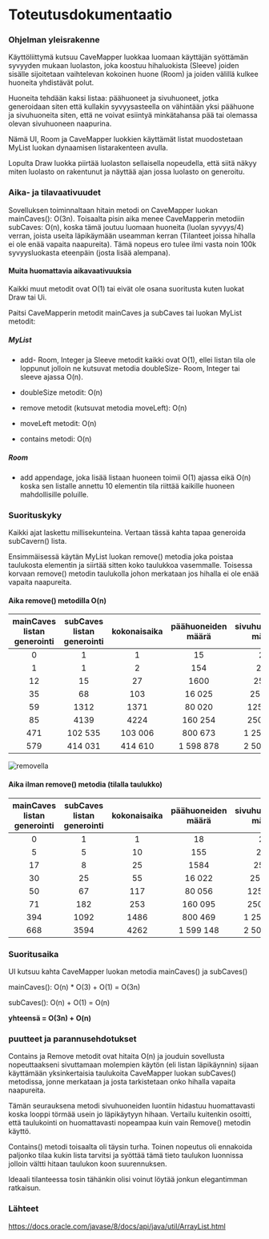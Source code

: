 # Toteutusdokumentaatio

### Ohjelman yleisrakenne
Käyttöliittymä kutsuu CaveMapper luokkaa luomaan käyttäjän syöttämän syvyyden mukaan luolaston, joka koostuu hihaluokista (Sleeve) joiden sisälle sijoitetaan vaihtelevan kokoinen huone (Room) ja joiden välillä kulkee huoneita yhdistävät polut.

Huoneita tehdään kaksi listaa: päähuoneet ja sivuhuoneet, jotka generoidaan siten että kullakin syvyysasteella on vähintään yksi päähuone ja sivuhuoneita siten, että ne voivat esiintyä minkätahansa pää tai olemassa olevan sivuhuoneen naapurina.

Nämä UI, Room ja CaveMapper luokkien käyttämät listat muodostetaan MyList luokan dynaamisen listarakenteen avulla.

Lopulta Draw luokka piirtää luolaston sellaisella nopeudella, että siitä näkyy miten luolasto on rakentunut ja näyttää ajan jossa luolasto on generoitu.

### Aika- ja tilavaativuudet
Sovelluksen toiminnaltaan hitain metodi on CaveMapper luokan mainCaves(): O(3n).
Toisaalta pisin aika menee CaveMapperin metodiin subCaves: O(n), koska tämä joutuu luomaan huoneita (luolan syvyys/4) verran, joista useita läpikäymään useamman kerran (Tilanteet joissa hihalla ei ole enää vapaita naapureita).
Tämä nopeus ero tulee ilmi vasta noin 100k syvyysluokasta eteenpäin (josta lisää alempana).

#### Muita huomattavia aikavaativuuksia
Kaikki muut metodit ovat O(1) tai eivät ole osana suoritusta kuten luokat Draw tai Ui.

Paitsi CaveMapperin metodit mainCaves ja subCaves tai luokan MyList metodit:
##### MyList
- add- Room, Integer ja Sleeve metodit kaikki ovat O(1), ellei listan tila ole loppunut jolloin ne kutsuvat metodia 
doubleSize- Room, Integer tai sleeve ajassa O(n).

- doubleSize metodit: O(n)

- remove metodit (kutsuvat metodia moveLeft): O(n)

- moveLeft metodit: O(n)

- contains metodi: O(n)

##### Room
- add appendage, joka lisää listaan huoneen toimii O(1) ajassa eikä O(n) koska sen listalle annettu 10 elementin tila 
  riittää kaikille huoneen mahdollisille poluille.

### Suorituskyky
Kaikki ajat laskettu millisekunteina.
Vertaan tässä kahta tapaa generoida subCavern() lista.

Ensimmäisessä käytän MyList luokan remove() metodia joka poistaa taulukosta elementin ja siirtää sitten koko taulukkoa vasemmalle.
Toisessa korvaan remove() metodin taulukolla johon merkataan jos hihalla ei ole enää vapaita naapureita.

#### Aika remove() metodilla O(n)
|mainCaves listan generointi| subCaves listan generointi | kokonaisaika | päähuoneiden määrä | sivuhuoneiden määrä | syvyys |
|:---:|:---:|:---:|:---:|:---:|:---:|
| 0 | 1 | 1 | 15 | 25 | 100 |
| 1 | 1 | 2 | 154 | 250  | 1k |
| 12 | 15 | 27 | 1600 | 2500 | 10k |
| 35 | 68 | 103 | 16 025 | 25 000 | 100k |
| 59 | 1312 | 1371 | 80 020 | 125 000 | 500k |
| 85 | 4139 | 4224 | 160 254 | 250 000 | 1mil |
| 471 | 102 535 | 103 006 | 800 673 | 1 250 000 | 5mil |
| 579 | 414 031 | 414 610 | 1 598 878 | 2 500 000 | 10mil |

![removella](dokumentaatio/kuvat/)

#### Aika ilman remove() metodia (tilalla taulukko)
|mainCaves listan generointi| subCaves listan generointi | kokonaisaika | päähuoneiden määrä | sivuhuoneiden määrä | syvyys |
|:---:|:---:|:---:|:---:|:---:|:---:|
| 0 | 1 | 1 | 18 | 25 | 100 |
| 5 | 5 | 10 | 155 | 250  | 1k |
| 17 | 8 | 25 | 1584 | 2500 | 10k |
| 30 | 25 | 55 | 16 022 | 25 000 | 100k |
| 50 | 67 | 117 | 80 056 | 125 000 | 500k |
| 71 | 182 | 253 | 160 095 | 250 000 | 1mil |
| 394 | 1092 | 1486 | 800 469 | 1 250 000 | 5mil |
| 668 | 3594 | 4262 | 1 599 148 | 2 500 000 | 10mil |

### Suoritusaika

UI kutsuu kahta CaveMapper luokan metodia mainCaves() ja subCaves()

mainCaves(): O(n) * O(3) + O(1) = O(3n)

subCaves(): O(n) + O(1) = O(n)

**yhteensä = O(3n) + O(n)**

### puutteet ja parannusehdotukset
Contains ja Remove metodit ovat hitaita O(n) ja jouduin sovellusta nopeuttaakseni sivuttamaan molempien käytön (eli listan läpikäynnin) sijaan käyttämään yksinkertaisia taulukoita CaveMapper luokan subCaves() metodissa, jonne merkataan ja josta tarkistetaan onko hihalla vapaita naapureita.

Tämän seurauksena metodi sivuhuoneiden luontiin hidastuu huomattavasti koska looppi törmää usein jo läpikäytyyn hihaan.
Vertailu kuitenkin osoitti, että taulukointi on huomattavasti nopeampaa kuin vain Remove() metodin käyttö.

Contains() metodi toisaalta oli täysin turha.
Toinen nopeutus oli ennakoida paljonko tilaa kukin lista tarvitsi ja syöttää tämä tieto taulukon luonnissa jolloin vältti hitaan taulukon koon suurennuksen. 

Ideaali tilanteessa tosin tähänkin olisi voinut löytää jonkun elegantimman ratkaisun.

### Lähteet

https://docs.oracle.com/javase/8/docs/api/java/util/ArrayList.html
